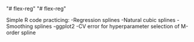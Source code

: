 "# flex-reg" 
"# flex-reg" 

Simple R code practicing:
-Regression splines
-Natural cubic splines
-Smoothing splines
-ggplot2 
-CV error for hyperparameter selection of M-order spline
